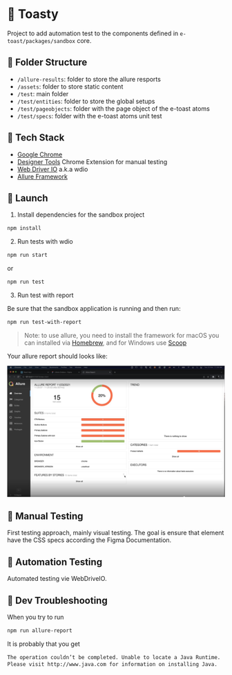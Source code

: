 # 🤖 Toasty

Project to add automation test to the components defined in `e-toast/packages/sandbox` core.

## 📁 Folder Structure

- `/allure-results`: folder to store the allure resports
- `/assets`: folder to store static content
- `/test`: main folder
- `/test/entities`: folder to store the global setups
- `/test/pageobjects`: folder with the page object of the e-toast atoms
- `/test/specs`: folder with the e-toast atoms unit test

## 🧰 Tech Stack
- [Google Chrome](https://www.google.com/chrome/)
- [Designer Tools](https://chrome.google.com/webstore/detail/designer-tools/jiiidpmjdakhbgkbdchmhmnfbdebfnhp?hl=en) Chrome Extension for manual testing
- [Web Driver IO](https://webdriver.io) a.k.a wdio
- [Allure Framework](https://webdriver.io)

## 🚀 Launch

1. Install dependencies for the sandbox project

```zsh
npm install
```

2. Run tests with wdio

```zsh
npm run start
```

or

```zsh
npm run test
```


3. Run test with report

Be sure that the sandbox application is running and then run:

```zsh
npm run test-with-report
```

> Note: to use allure, you need to install the framework for macOS you can installed via [Homebrew](https://brew.sh), and for Windows use [Scoop](http://scoop.sh)

Your allure report should looks like:

![Allure Report](./assets/allure-report.png "Allure Report")

## 🤏 Manual Testing

First testing approach, mainly visual testing. The goal is ensure that element have the CSS specs according the Figma Documentation.

## 🤖 Automation Testing

Automated testing vie WebDriveIO.

## 🤔 Dev Troubleshooting

When you try to run

```zsh
npm run allure-report
```

It is probably that you get

```
The operation couldn’t be completed. Unable to locate a Java Runtime.
Please visit http://www.java.com for information on installing Java.
```
